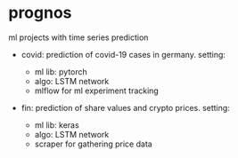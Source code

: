 # prognos

ml projects with time series prediction

- covid: prediction of covid-19 cases in germany. setting:
  - ml lib: pytorch
  - algo: LSTM network
  - mlflow for ml experiment tracking

- fin: prediction of share values and crypto prices. setting:
  - ml lib: keras
  - algo: LSTM network
  - scraper for gathering price data
